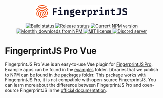 <p align="center">
  <a href="https://fingerprintjs.com">
    <img src="resources/logo.svg" alt="FingerprintJS" width="312px" />
  </a>
</p>
<p align="center">
  <a href="https://github.com/fingerprintjs/fingerprintjs-pro-vue/actions/workflows/build.yml">
    <img src="https://github.com/fingerprintjs/fingerprintjs-pro-vue/actions/workflows/build.yml/badge.svg" alt="Build status">
  </a>
   <a href="https://github.com/fingerprintjs/fingerprintjs-pro-vue/actions/workflows/release.yml">
    <img src="https://github.com/fingerprintjs/fingerprintjs-pro-vue/actions/workflows/release.yml/badge.svg" alt="Release status">
   </a>
   <a href="https://www.npmjs.com/package/@fingerprintjs/fingerprintjs-pro-vue">
     <img src="https://img.shields.io/npm/v/@fingerprintjs/fingerprintjs-pro-vue.svg" alt="Current NPM version">
   </a>
   <a href="https://www.npmjs.com/package/@fingerprintjs/fingerprintjs-pro-vue">
     <img src="https://img.shields.io/npm/dm/@fingerprintjs/fingerprintjs-pro-vue.svg" alt="Monthly downloads from NPM">
   </a>
   <a href="https://opensource.org/licenses/MIT">
     <img src="https://img.shields.io/:license-mit-blue.svg" alt="MIT license">
   </a>
   <a href="https://discord.gg/39EpE2neBg">
     <img src="https://img.shields.io/discord/852099967190433792?style=logo&label=Discord&logo=Discord&logoColor=white" alt="Discord server">
   </a>
</p>

# FingerprintJS Pro Vue

FingerprintJS Pro Vue is an easy-to-use Vue plugin for [FingerprintJS Pro](https://fingerprintjs.com/). 
Example apps can be found in the [examples](./examples) folder. Libraries that we publish to NPM can be found in the [packages](./packages) folder.
This package works with FingerprintJS Pro, it is not compatible with open-source FingerprintJS. You can learn more about the difference between FingerprintJS Pro and open-source FingerprintJS in the [official documentation](https://dev.fingerprintjs.com/docs/pro-vs-open-source).
